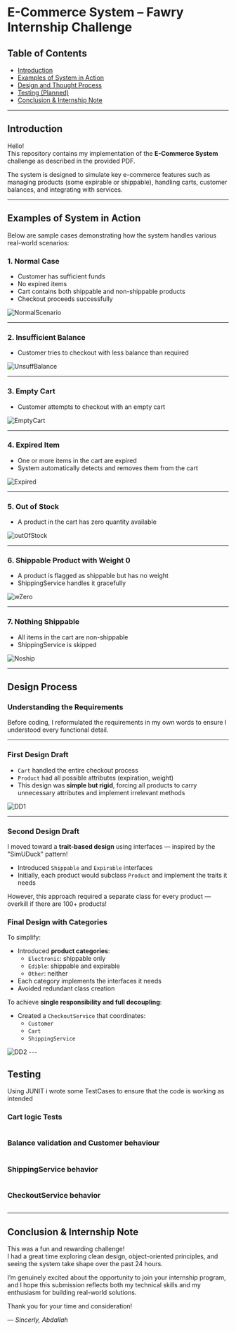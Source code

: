 # E-Commerce System – Fawry Internship Challenge

## Table of Contents
- [Introduction](#introduction)
- [Examples of System in Action](#examples-of-system-in-action)
- [Design and Thought Process](#design-process)
- [Testing (Planned)](#testing)
- [Conclusion & Internship Note](#conclusion--internship-note)

---

## Introduction

Hello!  
This repository contains my implementation of the **E-Commerce System** challenge as described in the provided PDF.

The system is designed to simulate key e-commerce features such as managing products (some expirable or shippable), handling carts, customer balances, and integrating with services.

---

## Examples of System in Action

Below are sample cases demonstrating how the system handles various real-world scenarios:

### 1. Normal Case
- Customer has sufficient funds  
- No expired items  
- Cart contains both shippable and non-shippable products  
- Checkout proceeds successfully

 <img src="https://github.com/AbdallahGasem/Fawry-Challenge/blob/main/planning/NormalScenario.png" alt="NormalScenario" />

---

### 2. Insufficient Balance
- Customer tries to checkout with less balance than required

<img src="https://github.com/AbdallahGasem/Fawry-Challenge/blob/main/planning/UnsuffBalance.png" alt="UnsuffBalance" />

---

### 3. Empty Cart
- Customer attempts to checkout with an empty cart

<img src="https://github.com/AbdallahGasem/Fawry-Challenge/blob/main/planning/EmptyCart.png" alt="EmptyCart" />

---

### 4. Expired Item
- One or more items in the cart are expired
- System automatically detects and removes them from the cart

<img src="https://github.com/AbdallahGasem/Fawry-Challenge/blob/main/planning/Expired.png" alt="Expired" />

---

### 5. Out of Stock
- A product in the cart has zero quantity available

<img src="https://github.com/AbdallahGasem/Fawry-Challenge/blob/main/planning/outOfStock.png" alt="outOfStock" />

---

### 6. Shippable Product with Weight 0
- A product is flagged as shippable but has no weight
- ShippingService handles it gracefully

<img src="https://github.com/AbdallahGasem/Fawry-Challenge/blob/main/planning/wZero.png" alt="wZero" />

---

### 7. Nothing Shippable
- All items in the cart are non-shippable
- ShippingService is skipped

<img src="https://github.com/AbdallahGasem/Fawry-Challenge/blob/main/planning/Noship.png" alt="Noship" />

---

## Design Process

### Understanding the Requirements
Before coding, I reformulated the requirements in my own words to ensure I understood every functional detail.

---

### First Design Draft
- `Cart` handled the entire checkout process
- `Product` had all possible attributes (expiration, weight)
- This design was **simple but rigid**, forcing all products to carry unnecessary attributes and implement irrelevant methods

<img src="https://github.com/AbdallahGasem/Fawry-Challenge/blob/main/planning/DD1.jpg" alt="DD1" />

---

### Second Design Draft
I moved toward a **trait-based design** using interfaces — inspired by the "SimUDuck" pattern!  
- Introduced `Shippable` and `Expirable` interfaces
- Initially, each product would subclass `Product` and implement the traits it needs

However, this approach required a separate class for every product — overkill if there are 100+ products!

### Final Design with Categories
To simplify:
- Introduced **product categories**:
  - `Electronic`: shippable only
  - `Edible`: shippable and expirable
  - `Other`: neither
- Each category implements the interfaces it needs
- Avoided redundant class creation

To achieve **single responsibility and full decoupling**:
- Created a `CheckoutService` that coordinates:
  - `Customer`
  - `Cart`
  - `ShippingService`

<img src="https://github.com/AbdallahGasem/Fawry-Challenge/blob/main/planning/DD2.jpg" alt="DD2" />
---

## Testing

Using JUNIT i wrote some TestCases to ensure that the code is working as intended   
  ### Cart logic Tests
  <img src="https://github.com/AbdallahGasem/Fawry-Challenge/blob/main/planning/CartTest.png" alt="" />

  ### Balance validation and Customer behaviour
  <img src="https://github.com/AbdallahGasem/Fawry-Challenge/blob/main/planning/CustTest.png" alt="" />
  
  ### ShippingService behavior 
  <img src="https://github.com/AbdallahGasem/Fawry-Challenge/blob/main/planning/ShippTest.png" alt="" /> 
  
  ### CheckoutService behavior  
  <img src="https://github.com/AbdallahGasem/Fawry-Challenge/blob/main/planning/checkOutTest.png" alt="" />

---

## Conclusion & Internship Note

This was a fun and rewarding challenge!  
I had a great time exploring clean design, object-oriented principles, and seeing the system take shape over the past 24 hours.

I’m genuinely excited about the opportunity to join your internship program, and I hope this submission reflects both my technical skills and my enthusiasm for building real-world solutions.

Thank you for your time and consideration!

— *Sincerly, Abdallah*
